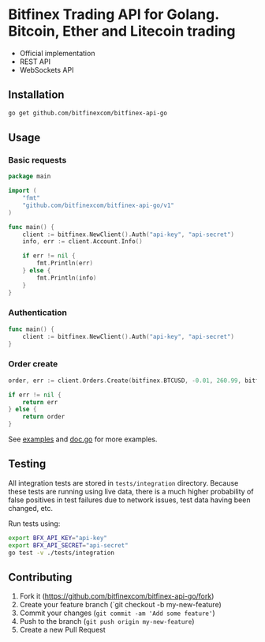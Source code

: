 # Bitfinex Trading API for Golang. Bitcoin, Ether and Litecoin trading
* Official implementation
* REST API
* WebSockets API 

## Installation

``` bash
go get github.com/bitfinexcom/bitfinex-api-go
```

## Usage

### Basic requests

``` go
package main

import (
	"fmt"
	"github.com/bitfinexcom/bitfinex-api-go/v1"
)

func main() {
	client := bitfinex.NewClient().Auth("api-key", "api-secret")
	info, err := client.Account.Info()

	if err != nil {
		fmt.Println(err)
	} else {
		fmt.Println(info)
	}
}
```

### Authentication

``` go
func main() {
	client := bitfinex.NewClient().Auth("api-key", "api-secret")
}
```

### Order create

``` go
order, err := client.Orders.Create(bitfinex.BTCUSD, -0.01, 260.99, bitfinex.ORDER_TYPE_EXCHANGE_LIMIT)

if err != nil {
    return err
} else {
    return order
}
```

See [examples](https://github.com/bitfinexcom/bitfinex-api-go/tree/master/examples) and [doc.go](https://github.com/bitfinexcom/bitfinex-api-go/blob/master/doc.go) for more examples.

## Testing

All integration tests are stored in `tests/integration` directory. Because these tests are running using live data, there is a much higher probability of false positives in test failures due to network issues, test data having been changed, etc.

Run tests using:
``` bash
export BFX_API_KEY="api-key"
export BFX_API_SECRET="api-secret"
go test -v ./tests/integration
```

## Contributing

1. Fork it (https://github.com/bitfinexcom/bitfinex-api-go/fork)
2. Create your feature branch (`git checkout -b my-new-feature)
3. Commit your changes (`git commit -am 'Add some feature'`)
4. Push to the branch (`git push origin my-new-feature`)
5. Create a new Pull Request

